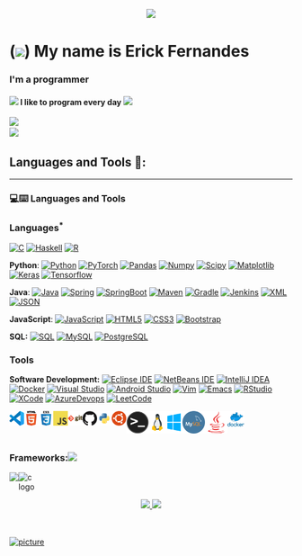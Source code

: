 <p align="center"><img src="https://i.imgur.com/A6bWGFl.gif"/></p>

# (<img src="https://raw.githubusercontent.com/alexnaiman/alexnaiman/master/resources/party_parrot.gif" height="35px" />)  My name is Erick Fernandes</img>

###  I'm a programmer 

#### <img src="https://github.com/TheDudeThatCode/TheDudeThatCode/blob/master/Assets/Designer.gif" width="36px"> I like to program every day  <img src="https://github.com/TheDudeThatCode/TheDudeThatCode/blob/master/Assets/Developer.gif" width="30px">


<a href = "https://mail.google.com/mail/u/3/#inbox"><img src="https://img.shields.io/badge/-Gmail-%23333?style=for-the-badge&logo=gmail&logoColor=white" target="_blank"></a></br>
[<img src="https://img.shields.io/badge/linkedin-%230077B5.svg?&style=for-the-badge&logo=linkedin&logoColor=white" />](https://www.linkedin.com/in/erick-fernandes-97ba411aa/)




## Languages and Tools 🚀:

---
### 💻:keyboard: Languages and Tools 

### Languages<sup>*</sup>

[![C](https://img.shields.io/badge/-A8B9CC?style=flat&logo=c&logoColor=white&link=https://github.com/Quananhle)](https://github.com/Quananhle)
[![Haskell](https://img.shields.io/badge/-Haskell-purple?style=flat&logo=haskell&logoColor=white&link=https://github.com/Quananhle/Haskell---NLP)](https://github.com/Quananhle/Haskell---NLP)
[![R](https://img.shields.io/badge/-R-blue?style=flat&logo=R&logoColor=white&link=https://github.com/Quananhle/Haskell---NLP)](https://github.com/Quananhle/Haskell---NLP)

  **Python**:
  [![Python](https://img.shields.io/badge/-Python-black?style=flat&logo=python&link=https://github.com/Quananhle/Python-AWS-TradingAI)](https://github.com/Quananhle/Python-AWS-TradingAI)
  [![PyTorch](https://img.shields.io/badge/-PyTorch-EE4C2C?style=flat&logo=PyTorch&logoColor=white&link=https://github.com/Quananhle/Python-AWS-TradingAI)](https://github.com/Quananhle/Python-AWS-TradingAI)
  [![Pandas](https://img.shields.io/badge/-Pandas-150458?style=flat&logo=Pandas&link=https://github.com/Quananhle/Python-AWS-TradingAI)](https://github.com/Quananhle/Python-AWS-TradingAI)
  [![Numpy](https://img.shields.io/badge/-Numpy-lightgray?style=flat&logo=Numpy&logoColor=white&link=https://github.com/Quananhle/Python-AWS-TradingAI)](https://github.com/Quananhle/Python-AWS-TradingAI)
  [![Scipy](https://img.shields.io/badge/-Scipy-blue?style=flat&logo=Scipy&logoColor=white&link=https://github.com/Quananhle/Python-AWS-TradingAI)](https://github.com/Quananhle/Python-AWS-TradingAI)
  [![Matplotlib](https://img.shields.io/badge/-Matplotlib-black?style=flat&logo=Matplotlib&logoColor=white&link=https://github.com/Quananhle/Python-AWS-TradingAI)](https://github.com/Quananhle/Python-AWS-TradingAI)
  [![Keras](https://img.shields.io/badge/-Keras-D00000?style=flat&logo=Keras&link=https://github.com/Quananhle/Python-AWS-TradingAI)](https://github.com/Quananhle/Python-AWS-TradingAI)
  [![Tensorflow](https://img.shields.io/badge/-Tensorflow-gray?style=flat&logo=tensorflow&link=https://github.com/Quananhle/Python-AWS-TradingAI)](https://github.com/Quananhle/Python-AWS-TradingAI) 

  **Java**: 
  [![Java](https://img.shields.io/badge/Java-orange?style=flat&logo=java&logoColor=white&link=https://github.com/Quananhle/OOP-JAVA-and-Android-App-Developer)](https://github.com/Quananhle/OOP-JAVA-and-Android-App-Developer) 
  [![Spring](https://img.shields.io/badge/-Spring-lightgray?style=flat&logo=spring&link=https://github.com/Quananhle/Java-Web-Developer)](https://github.com/Quananhle/Java-Web-Developer)
  [![SpringBoot](https://img.shields.io/badge/-Springboot-black?style=flat&logo=springboot&link=https://github.com/Quananhle/Java-Web-Developer)](https://github.com/Quananhle/Java-Web-Developer)
  [![Maven](https://img.shields.io/badge/Maven-C71A36?style=flat&logo=apache-maven&link=hhttps://github.com/Quananhle/Java-Web-Developer)](https://github.com/Quananhle/Java-Web-Developer) 
  [![Gradle](https://img.shields.io/badge/Gradle-02303A?style=flat&logo=gradle&link=hhttps://github.com/Quananhle/Java-Web-Developer)](https://github.com/Quananhle/Java-Web-Developer)
  [![Jenkins](https://img.shields.io/badge/Jenkins-gray?style=flat&logo=jenkins&link=hhttps://github.com/Quananhle/Java-Web-Developer)](https://github.com/Quananhle/Java-Web-Developer) 
  [![XML](https://img.shields.io/badge/-XML-orange?style=flat&logo=xml&link=https://github.com/Quananhle/Java-Web-Developer)](https://github.com/Quananhle/Java-Web-Developer)
  [![JSON](https://img.shields.io/badge/-JSON-lightgray?style=flat&logo=json&link=https://github.com/Quananhle/Java-Web-Developer)](https://github.com/Quananhle/Java-Web-Developer)

  **JavaScript**: 
  [![JavaScript](https://img.shields.io/badge/-JavaScript-black?style=flat&logo=javascript&link=https://github.com/Quananhle/Front-End-Dev)](https://github.com/Quananhle/Front-End-Dev)
  [![HTML5](https://img.shields.io/badge/-HTML5-E34F26?style=flat&logo=html5&logoColor=white&link=https://github.com/Quananhle/Front-End-Dev)](https://github.com/Quananhle/Front-End-Dev) 
  [![CSS3](https://img.shields.io/badge/-CSS3-1572B6?style=flat&logo=css3&link=https://github.com/Quananhle/Front-End-Dev)](https://github.com/Quananhle/Front-End-Dev) 
  [![Bootstrap](https://img.shields.io/badge/-Bootstrap-purple?style=flat&logo=bootstrap&link=https://github.com/Quananhle/Front-End-Dev)](https://github.com/Quananhle/Front-End-Dev) 

  **SQL:**
  [![SQL](https://img.shields.io/badge/-SQL-orange?style=flat&logo=sql&link=https://github.com/Quananhle)](https://github.com/Quananhle)
  [![MySQL](https://img.shields.io/badge/-MySQL-lightgray?style=flat&logo=mysql&link=https://github.com/Quananhle)](https://github.com/Quananhle)
  [![PostgreSQL](https://img.shields.io/badge/-PostgreSQL-blue?style=flat&logo=postgresql&link=https://github.com/Quananhle)](https://github.com/Quananhle)

### Tools

**Software Development:**
[![Eclipse IDE](https://img.shields.io/badge/-darkblue?style=flat&logo=Eclipse-IDE&logoColor=white&link=https://github.com/Quananhle "Eclipse IDE")](https://github.com/Quananhle)
[![NetBeans IDE](https://img.shields.io/badge/-1B6AC6?style=flat&logo=Apache-NetBeans-IDE&logoColor=white&link=https://github.com/Quananhle "NetBeans IDE")](https://github.com/Quananhle)
[![IntelliJ IDEA](https://img.shields.io/badge/-red?style=flat&logo=IntelliJ-IDEA&logoColor=white&link=https://github.com/Quananhle "IntelliJ IDEA")](https://github.com/Quananhle)
[![Docker](https://img.shields.io/badge/-2496ED?style=flat&logo=Docker&logoColor=white&link=https://github.com/Quananhle "Docker")](https://github.com/Quananhle)
[![Visual Studio](https://img.shields.io/badge/-007ACC?style=flat&logo=Visual-Studio-Code&logoColor=white&link=https://github.com/Quananhle "Visual Studio")](https://github.com/Quananhle)
[![Android Studio](https://img.shields.io/badge/-3DDC84?style=flat&logo=Android-Studio&logoColor=white&link=https://github.com/Quananhle "Android Studio" )](https://github.com/Quananhle)
[![Vim](https://img.shields.io/badge/-019733?style=flat&logo=Vim&logoColor=white&link=https://github.com/Quananhle "Vim")](https://github.com/Quananhle)
[![Emacs](https://img.shields.io/badge/-7F5AB6?style=flat&logo=GNU-Emacs&logoColor=white&link=https://github.com/Quananhle "Emacs")](https://github.com/Quananhle)
[![RStudio](https://img.shields.io/badge/-75AADB?style=flat&logo=RStudio&logoColor=white&link=https://github.com/Quananhle "RStudio")](https://github.com/Quananhle)
[![XCode](https://img.shields.io/badge/-1575F9?style=flat&logo=Xcode&logoColor=white&link=https://github.com/Quananhle "XCode")](https://github.com/Quananhle)
[![AzureDevops](https://img.shields.io/badge/-0175C2?style=flat&logo=azureDevops&logoColor=white&link=https://github.com/Quananhle "AzureDevops")](https://github.com/Quananhle)
[![LeetCode](https://img.shields.io/badge/-02569B?style=flat&logo=leetCode&logoColor=white&link=https://github.com/Quananhle "LeetCode")](https://github.com/Quananhle)


<img align="left" alt="Visual Studio Code" width="26px" src="https://raw.githubusercontent.com/github/explore/80688e429a7d4ef2fca1e82350fe8e3517d3494d/topics/visual-studio-code/visual-studio-code.png" />
<img align="left" alt="HTML5" width="26px" src="https://raw.githubusercontent.com/github/explore/80688e429a7d4ef2fca1e82350fe8e3517d3494d/topics/html/html.png" />
<img align="left" alt="CSS3" width="26px" src="https://raw.githubusercontent.com/github/explore/80688e429a7d4ef2fca1e82350fe8e3517d3494d/topics/css/css.png" />
<img align="left" alt="JavaScript" width="26px" src="https://raw.githubusercontent.com/github/explore/80688e429a7d4ef2fca1e82350fe8e3517d3494d/topics/javascript/javascript.png" />
<img align="left" alt="Git" width="26px" src="https://raw.githubusercontent.com/github/explore/80688e429a7d4ef2fca1e82350fe8e3517d3494d/topics/git/git.png" />
<img align="left" alt="GitHub" width="26px" src="https://raw.githubusercontent.com/github/explore/78df643247d429f6cc873026c0622819ad797942/topics/github/github.png" />
<img align="left" alt="Github" width="26px" src="https://raw.githubusercontent.com/github/explore/80688e429a7d4ef2fca1e82350fe8e3517d3494d/topics/python/python.png">
<img align="left" src="https://raw.githubusercontent.com/github/explore/80688e429a7d4ef2fca1e82350fe8e3517d3494d/topics/ubuntu/ubuntu.png" alt="Ubuntu" width="26">
<img src="https://raw.githubusercontent.com/github/explore/80688e429a7d4ef2fca1e82350fe8e3517d3494d/topics/docker/docker.png" alt="docker logo" width="30">
 <img height="40" align="left" src="https://raw.githubusercontent.com/github/explore/80688e429a7d4ef2fca1e82350fe8e3517d3494d/topics/terminal/terminal.png">
 <img  align="left" src="https://raw.githubusercontent.com/sachinverma53121/sachinverma53121/master/icons/linux.png" alt=linux width="30" height="40"/>
 <img align="left" src="https://raw.githubusercontent.com/sachinverma53121/sachinverma53121/master/icons/win10.png" alt=windows10 width="30" height=40"/>
 <img align="left"  src="https://raw.githubusercontent.com/sachinverma53121/sachinverma53121/master/icons/mysql.png" alt=mysql width="40" height="40"/> 
<img align="left" height="40" src="https://raw.githubusercontent.com/devicons/devicon/master/icons/java/java-plain.svg"/>
<br/><br/>



### Frameworks:<img src="https://media.giphy.com/media/WUlplcMpOCEmTGBtBW/giphy.gif" width="40px"> <br>
<a src="https://nodejs.org/"><img align="left"  src="https://img.icons8.com/color/48/000000/nodejs.png"/></a>
<img align="left"  src="https://fiverr-res.cloudinary.com/images/q_auto,f_auto/gigs/99937611/original/d1c6ac81f536b60b0df88472d3582cdc4ad644d4/spring-mvc-boot-application.png" alt="c logo" width="50">

<br><br>

<div align="center">
  <a href="https://github.com/Erick-Fernandes-dev">
  <img height="180em" src="https://github-readme-stats.vercel.app/api?username=Erick-Fernandes-dev&show_icons=true&theme=gotham&include_all_commits=true&count_private=true"/>
  <img height="180em" src="https://github-readme-stats.vercel.app/api/top-langs/?username=Erick-Fernandes-dev&layout=compact&langs_count=7&theme=gotham"/>
</div>
 <br />
<br/>



![picture](https://raw.githubusercontent.com/saadeghi/saadeghi/master/dino.gif)
<br />
<br/>




<!--
 <b>Let's  gooo </b> <img src="https://github.com/TheDudeThatCode/TheDudeThatCode/blob/master/Assets/Rocket.gif" width="18px">
<br />
<div align="left">
    <p align="center">  
      <h3 align="center">
        <img src="https://media.giphy.com/media/DS89v1NqpzCqA/giphy.gif" width="90px">
        <img src="https://media.giphy.com/media/5xaOcLBK3ktpfSfLcVa/giphy.gif" width="50px">
        <img src="https://media.giphy.com/media/QoUU3x1dH505y/giphy.gif" width="50px">
        <img src="https://media.giphy.com/media/LncsBVKWzRKRpzEdMw/giphy.gif" width="50px">
        <img src="https://media.giphy.com/media/KI9S4tfLdMaK4/giphy.gif" width="50px">
        <img src="https://media.giphy.com/media/TlK63Er5sVKVBLMQVMY/giphy.gif" width="50px">
      </h3>
      <p align="center"><img src="https://media.giphy.com/media/ozdUAW4iETQS2OggkO/giphy.gif" width="100px"></p>
 </ div>

**ErickFernandes-Algnologia/ErickFernandes-Algnologia** is a ✨ _special_ ✨ repository because its `README.md` (this file) appears on your GitHub profile.
<img align="left" alt="Github" width="70px" src="https://raw.githubusercontent.com/github/explore/80688e429a7d4ef2fca1e82350fe8e3517d3494d/topics/java/java.png">
#### My gmail :sunglasses:: 
Here are some ideas to get you started:

- 🔭 I’m currently working on ...
- 🌱 I’m currently learning ...
- 👯 I’m looking to collaborate on ...
- 🤔 I’m looking for help with ...
- 💬 Ask me about ...
- 📫 How to reach me: ...
- 😄 Pronouns: ...
- ⚡ Fun fact: ...
<img src="https://github.com/hargun79/hargun79/blob/master/Assets/hi.gif" style="width: 150px">
# My name is Erick Fernandes<img src="https://github.com/TheDudeThatCode/TheDudeThatCode/blob/master/Assets/Hi.gif" width="29px">
src="https://github.com/TheDudeThatCode/TheDudeThatCode/blob/master/Assets/Hi.gif" width="29px">
<img src="https://github.com/TheDudeThatCode/TheDudeThatCode/blob/master/Assets/Mario_Hello_Big.gif" width="30px">

 <div align="right">
    <img src="https://media.giphy.com/media/oy83DwqHRcR1jJczV3/giphy.gif" align="right" height="200px" width="110px">
  </div>
 
 <img align="justify" alt="GIF" src="https://i.pinimg.com/originals/e4/26/70/e426702edf874b181aced1e2fa5c6cde.gif" />  <img align='right' src='https://user-images.githubusercontent.com/5713670/87202985-820dcb80-c2b6-11ea-9f56-7ec461c497c3.gif' width='200"'>
-->
